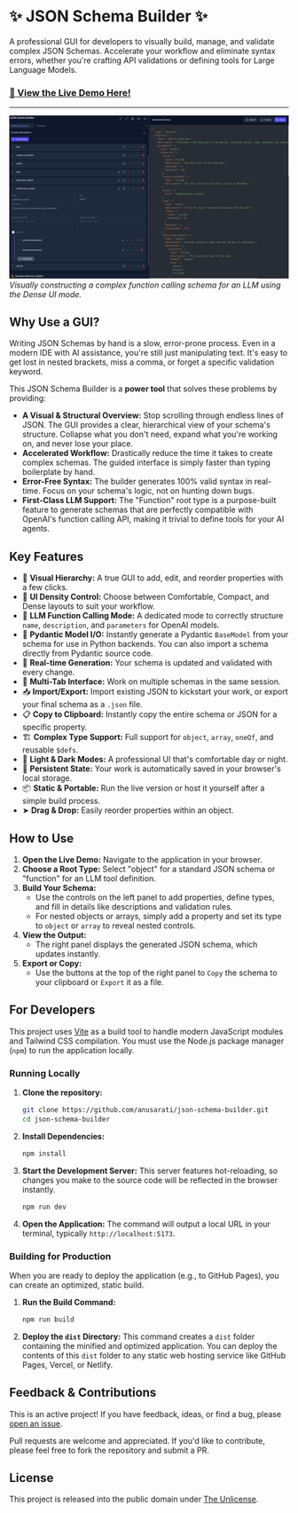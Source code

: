# ✨ JSON Schema Builder ✨

A professional GUI for developers to visually build, manage, and validate complex JSON Schemas. Accelerate your workflow and eliminate syntax errors, whether you're crafting API validations or defining tools for Large Language Models.

### [🚀 View the Live Demo Here!](https://anusarati.github.io/json-schema-builder/)

---

![JSON Schema Builder Screenshot](docs/screenshot.png)
_Visually constructing a complex function calling schema for an LLM using the Dense UI mode._

## Why Use a GUI?

Writing JSON Schemas by hand is a slow, error-prone process. Even in a modern IDE with AI assistance, you're still just manipulating text. It's easy to get lost in nested brackets, miss a comma, or forget a specific validation keyword.

This JSON Schema Builder is a **power tool** that solves these problems by providing:

*   **A Visual & Structural Overview:** Stop scrolling through endless lines of JSON. The GUI provides a clear, hierarchical view of your schema's structure. Collapse what you don't need, expand what you're working on, and never lose your place.
*   **Accelerated Workflow:** Drastically reduce the time it takes to create complex schemas. The guided interface is simply faster than typing boilerplate by hand.
*   **Error-Free Syntax:** The builder generates 100% valid syntax in real-time. Focus on your schema's logic, not on hunting down bugs.
*   **First-Class LLM Support:** The "Function" root type is a purpose-built feature to generate schemas that are perfectly compatible with OpenAI's function calling API, making it trivial to define tools for your AI agents.

## Key Features

*   🎨 **Visual Hierarchy:** A true GUI to add, edit, and reorder properties with a few clicks.
*   🧪 **UI Density Control:** Choose between Comfortable, Compact, and Dense layouts to suit your workflow.
*   🤖 **LLM Function Calling Mode:** A dedicated mode to correctly structure `name`, `description`, and `parameters` for OpenAI models.
*   🐍 **Pydantic Model I/O:** Instantly generate a Pydantic `BaseModel` from your schema for use in Python backends. You can also import a schema directly from Pydantic source code.
*   🔄 **Real-time Generation:** Your schema is updated and validated with every change.
*   📑 **Multi-Tab Interface:** Work on multiple schemas in the same session.
*   📥 **Import/Export:** Import existing JSON to kickstart your work, or export your final schema as a `.json` file.
*   📋 **Copy to Clipboard:** Instantly copy the entire schema or JSON for a specific property.
*   🏗️ **Complex Type Support:** Full support for `object`, `array`, `oneOf`, and reusable `$defs`.
*   🌙 **Light & Dark Modes:** A professional UI that's comfortable day or night.
*   💾 **Persistent State:** Your work is automatically saved in your browser's local storage.
*   📦 **Static & Portable:** Run the live version or host it yourself after a simple build process.
*   ➤ **Drag & Drop:** Easily reorder properties within an object.

## How to Use

1.  **Open the Live Demo:** Navigate to the application in your browser.
2.  **Choose a Root Type:** Select "object" for a standard JSON schema or "function" for an LLM tool definition.
3.  **Build Your Schema:**
    *   Use the controls on the left panel to add properties, define types, and fill in details like descriptions and validation rules.
    *   For nested objects or arrays, simply add a property and set its type to `object` or `array` to reveal nested controls.
4.  **View the Output:**
    *   The right panel displays the generated JSON schema, which updates instantly.
5.  **Export or Copy:**
    *   Use the buttons at the top of the right panel to `Copy` the schema to your clipboard or `Export` it as a file.

## For Developers

This project uses [Vite](https://vitejs.dev/) as a build tool to handle modern JavaScript modules and Tailwind CSS compilation. You must use the Node.js package manager (`npm`) to run the application locally.

### Running Locally

1.  **Clone the repository:**
    ```bash
    git clone https://github.com/anusarati/json-schema-builder.git
    cd json-schema-builder
    ```
2.  **Install Dependencies:**
    ```bash
    npm install
    ```
3.  **Start the Development Server:**
    This server features hot-reloading, so changes you make to the source code will be reflected in the browser instantly.
    ```bash
    npm run dev
    ```
4.  **Open the Application:**
    The command will output a local URL in your terminal, typically `http://localhost:5173`.

### Building for Production

When you are ready to deploy the application (e.g., to GitHub Pages), you can create an optimized, static build.

1.  **Run the Build Command:**
    ```bash
    npm run build
    ```
2.  **Deploy the `dist` Directory:**
    This command creates a `dist` folder containing the minified and optimized application. You can deploy the contents of this `dist` folder to any static web hosting service like GitHub Pages, Vercel, or Netlify.

## Feedback & Contributions

This is an active project! If you have feedback, ideas, or find a bug, please [open an issue](https://github.com/anusarati/json-schema-builder/issues).

Pull requests are welcome and appreciated. If you'd like to contribute, please feel free to fork the repository and submit a PR.

## License

This project is released into the public domain under [The Unlicense](LICENSE).
